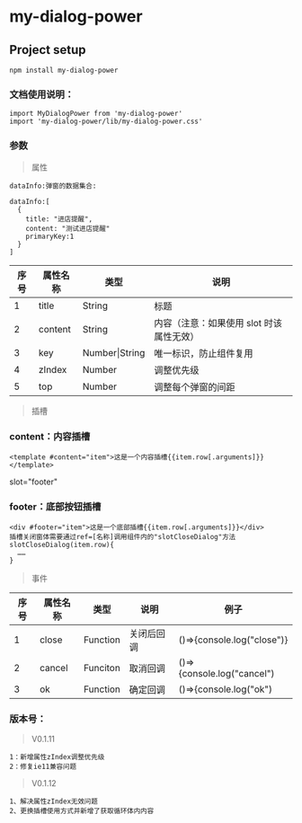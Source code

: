 <!--
 * @Author: xmwang
 * @LastEditors: xmwang
 * @Date: 2020-04-22 09:50:42
 * @LastEditTime: 2020-06-15 17:30:11
 -->

# my-dialog-power

## Project setup

```
npm install my-dialog-power
```

### 文档使用说明：

```
import MyDialogPower from 'my-dialog-power'
import 'my-dialog-power/lib/my-dialog-power.css'
```

### 参数

> 属性

```
dataInfo:弹窗的数据集合:

dataInfo:[
  {
    title: "进店提醒",
    content: "测试进店提醒"
    primaryKey:1
  }
]
```

| 序号 | 属性名称 | 类型           | 说明                                     |
| ---- | -------- | -------------- | ---------------------------------------- |
| 1    | title    | String         | 标题                                     |
| 2    | content  | String         | 内容（注意：如果使用 slot 时该属性无效） |
| 3    | key      | Number\|String | 唯一标识，防止组件复用                   |
| 4    | zIndex   | Number         | 调整优先级                               |
| 5    | top   | Number         | 调整每个弹窗的间距                               |

> 插槽

### content：内容插槽

```
<template #content="item">这是一个内容插槽{{item.row[.arguments]}}</template>
```

slot="footer"

### footer：底部按钮插槽

```
<div #footer="item">这是一个底部插槽{{item.row[.arguments]}}</div>
插槽关闭窗体需要通过ref=[名称]调用组件内的"slotCloseDialog"方法
slotCloseDialog(item.row){
  ……
}
```

> 事件

| 序号 | 属性名称 | 类型     | 说明       | 例子                       |
| ---- | -------- | -------- | ---------- | -------------------------- |
| 1    | close    | Function | 关闭后回调 | ()=>{console.log("close")} |
| 2    | cancel   | Funciton | 取消回调   | ()=>{console.log("cancel") |
| 3    | ok       | Function | 确定回调   | ()=>{console.log("ok")     |

### 版本号：

> V0.1.11

```
1：新增属性zIndex调整优先级
2：修复ie11兼容问题
```
> V0.1.12
```
1、解决属性zIndex无效问题
2、更换插槽使用方式并新增了获取循环体内内容
```